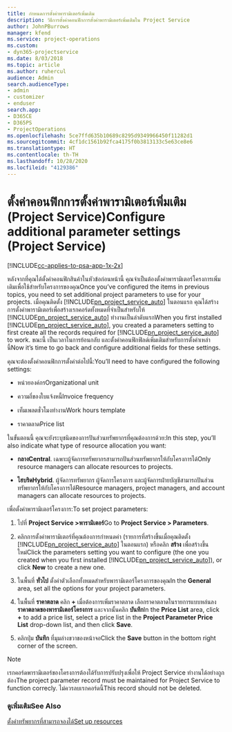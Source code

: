 ```yaml
---
title: กำหนดการตั้งค่าพารามิเตอร์เพิ่มเติม
description: วิธีการตั้งค่าคอนฟิกการตั้งค่าพารามิเตอร์เพิ่มเติมใน Project Service
author: JohnPBurrows
manager: kfend
ms.service: project-operations
ms.custom:
- dyn365-projectservice
ms.date: 8/03/2018
ms.topic: article
ms.author: ruhercul
audience: Admin
search.audienceType:
- admin
- customizer
- enduser
search.app:
- D365CE
- D365PS
- ProjectOperations
ms.openlocfilehash: 5ce7ffd635b10689c8295d9349966450f11282d1
ms.sourcegitcommit: 4cf1dc1561b92fca4175f0b3813133c5e63ce8e6
ms.translationtype: HT
ms.contentlocale: th-TH
ms.lasthandoff: 10/28/2020
ms.locfileid: "4129386"
---
```

# <a name="configure-additional-parameter-settings-project-service"></a><span data-ttu-id="ec858-103">ตั้งค่าคอนฟิกการตั้งค่าพารามิเตอร์เพิ่มเติม (Project Service)</span><span class="sxs-lookup"><span data-stu-id="ec858-103">Configure additional parameter settings (Project Service)</span></span>

[!INCLUDE[cc-applies-to-psa-app-1x-2x](../includes/cc-applies-to-psa-app-1x-2x.md)]

<span data-ttu-id="ec858-104">หลังจากที่คุณได้ตั้งค่าคอนฟิกสินค้าในหัวข้อก่อนหน้านี้ คุณจำเป็นต้องตั้งค่าพารามิเตอร์โครงการเพิ่มเติมเพื่อใช้สำหรับโครงการของคุณ</span><span class="sxs-lookup"><span data-stu-id="ec858-104">Once you’ve configured the items in previous topics, you need to set additional project parameters to use for your projects.</span></span> <span data-ttu-id="ec858-105">เมื่อคุณติดตั้ง [!INCLUDE[pn_project_service_auto](../includes/pn-project-service-auto.md)] ในตอนแรก คุณได้สร้างการตั้งค่าพารามิเตอร์เพื่อสร้างเรกคอร์ดทั้งหมดที่จำเป็นสำหรับให้ [!INCLUDE[pn_project_service_auto](../includes/pn-project-service-auto.md)] ทำงานเป็นลำดับแรก</span><span class="sxs-lookup"><span data-stu-id="ec858-105">When you first installed [!INCLUDE[pn_project_service_auto](../includes/pn-project-service-auto.md)], you created a parameters setting to first create all the records required for [!INCLUDE[pn_project_service_auto](../includes/pn-project-service-auto.md)] to work.</span></span> <span data-ttu-id="ec858-106">ขณะนี้ เป็นเวลาในการย้อนกลับ และตั้งค่าคอนฟิกฟิลด์เพิ่มเติมสำหรับการตั้งค่าเหล่านี้</span><span class="sxs-lookup"><span data-stu-id="ec858-106">Now it’s time to go back and configure additional fields for these settings.</span></span>  
  
 <span data-ttu-id="ec858-107">คุณจะต้องตั้งค่าคอนฟิกการตั้งค่าต่อไปนี้:</span><span class="sxs-lookup"><span data-stu-id="ec858-107">You’ll need to have configured the following settings:</span></span>  
  
-   <span data-ttu-id="ec858-108">หน่วยองค์กร</span><span class="sxs-lookup"><span data-stu-id="ec858-108">Organizational unit</span></span>  
  
-   <span data-ttu-id="ec858-109">ความถี่ของใบแจ้งหนี้</span><span class="sxs-lookup"><span data-stu-id="ec858-109">Invoice frequency</span></span>  
  
-   <span data-ttu-id="ec858-110">เท็มเพลตชั่วโมงทำงาน</span><span class="sxs-lookup"><span data-stu-id="ec858-110">Work hours template</span></span>  
  
-   <span data-ttu-id="ec858-111">ราคาตลาด</span><span class="sxs-lookup"><span data-stu-id="ec858-111">Price list</span></span>  
 
<span data-ttu-id="ec858-112">ในขั้นตอนนี้ คุณจะยังระบุชนิดของการปันส่วนทรัพยากรที่คุณต้องการด้วย:</span><span class="sxs-lookup"><span data-stu-id="ec858-112">In this step, you’ll also indicate what type of resource allocation you want:</span></span>  
  
- <span data-ttu-id="ec858-113">**กลาง**</span><span class="sxs-lookup"><span data-stu-id="ec858-113">**Central**.</span></span> <span data-ttu-id="ec858-114">เฉพาะผู้จัดการทรัพยากรสามารถปันส่วนทรัพยากรให้กับโครงการได้</span><span class="sxs-lookup"><span data-stu-id="ec858-114">Only resource managers can allocate resources to projects.</span></span>  
  
- <span data-ttu-id="ec858-115">**ไฮบริด**</span><span class="sxs-lookup"><span data-stu-id="ec858-115">**Hybrid**.</span></span> <span data-ttu-id="ec858-116">ผู้จัดการทรัพยากร ผู้จัดการโครงการ และผู้จัดการฝ่ายบัญชีสามารถปันส่วนทรัพยากรให้กับโครงการได้</span><span class="sxs-lookup"><span data-stu-id="ec858-116">Resource managers, project managers, and account managers can allocate resources to projects.</span></span>  
  
 
<span data-ttu-id="ec858-117">เพื่อตั้งค่าพารามิเตอร์โครงการ:</span><span class="sxs-lookup"><span data-stu-id="ec858-117">To set project parameters:</span></span>  
  
1. <span data-ttu-id="ec858-118">ไปที่ **Project Service >พารามิเตอร์**</span><span class="sxs-lookup"><span data-stu-id="ec858-118">Go to **Project Service > Parameters**.</span></span>  
  
2. <span data-ttu-id="ec858-119">คลิกการตั้งค่าพารามิเตอร์ที่คุณต้องการกำหนดค่า (รายการที่สร้างขึ้นเมื่อคุณติดตั้ง [!INCLUDE[pn_project_service_auto](../includes/pn-project-service-auto.md)] ในตอนแรก) หรือคลิก **สร้าง** เพื่อสร้างขึ้นใหม่</span><span class="sxs-lookup"><span data-stu-id="ec858-119">Click the parameters setting you want to configure (the one you created when you first installed [!INCLUDE[pn_project_service_auto](../includes/pn-project-service-auto.md)]), or click **New** to create a new one.</span></span>  
  
3. <span data-ttu-id="ec858-120">ในพื้นที่ **ทั่วไป** ตั้งค่าตัวเลือกทั้งหมดสำหรับพารามิเตอร์โครงการของคุณ</span><span class="sxs-lookup"><span data-stu-id="ec858-120">In the **General** area, set all the options for your project parameters.</span></span>  
  
4. <span data-ttu-id="ec858-121">ในพื้นที่ **ราคาตลาด** คลิก **+** เมื่อต้องการเพิ่มราคาตลาด เลือกราคาตลาดในรายการแบบหล่นลง **ราคาตลาดของพารามิเตอร์โครงการ** และจากนั้นคลิก **บันทึก**</span><span class="sxs-lookup"><span data-stu-id="ec858-121">In the **Price List** area, click **+** to add a price list, select a price list in the **Project Parameter Price List** drop-down list, and then click **Save**.</span></span>  
  
5. <span data-ttu-id="ec858-122">คลิกปุ่ม **บันทึก** ที่มุมล่างขวาของหน้าจอ</span><span class="sxs-lookup"><span data-stu-id="ec858-122">Click the **Save** button in the bottom right corner of the screen.</span></span>  

> [!NOTE]
> <span data-ttu-id="ec858-123">เรกคอร์ดพารามิเตอร์ของโครงการต้องได้รับการปรับปรุงเพื่อให้ Project Service ทำงานได้อย่างถูกต้อง</span><span class="sxs-lookup"><span data-stu-id="ec858-123">The project parameter record must be maintained for Project Service to function correcly.</span></span> <span data-ttu-id="ec858-124">ไม่ควรลบเรกคอร์ดนี้</span><span class="sxs-lookup"><span data-stu-id="ec858-124">This record should not be deleted.</span></span>

### <a name="see-also"></a><span data-ttu-id="ec858-125">ดูเพิ่มเติม</span><span class="sxs-lookup"><span data-stu-id="ec858-125">See Also</span></span>  
 [<span data-ttu-id="ec858-126">ตั้งค่าทรัพยากรที่สามารถจองได้</span><span class="sxs-lookup"><span data-stu-id="ec858-126">Set up resources</span></span>](../psa/set-up-resources.md)
